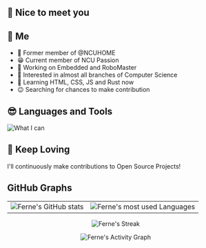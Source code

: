 ## 👋 Nice to meet you 

## 🚀 Me

- 🤔 Former member of @NCUHOME
- 😁 Current member of NCU Passion
- 🔭 Working on Embedded and RoboMaster
- 🌱 Interested in almost all branches of Computer Science
- 📖 Learning HTML, CSS, JS and Rust now
- 😉 Searching for chances to make contribution

## 😎 Languages and Tools

<div>
  <p>
    <img src="https://skillicons.dev/icons?i=py,c,cpp,dart,html,css,js,rust,anaconda,flask,flutter,bootstrap,git,github,debian,ubuntu,vim,vscode,bash,cmake,docker,linux,md,nginx,mongodb,opencv,arduino,raspberrypi" alt="What I can">
  </p>
</div>

## 🎯 Keep Loving

I'll continuously make contributions to Open Source Projects!

## GitHub Graphs

<div>
  <table align="center">
    <tr>
      <td>
        <img src="https://github-readme-stats.vercel.app/api?username=aliferne&show_icons=true&theme=default" alt="Ferne's GitHub stats" />
      </td>
      <td>
        <img src="https://github-readme-stats.vercel.app/api/top-langs/?username=aliferne&layout=compact&theme=default" alt="Ferne's most used Languages" />
      </td>
    </tr>
  </table>
</div>

<div>
  <p align="center">
    <img src="https://streak-stats.demolab.com/?user=aliferne&theme=gruvbox-duo" alt="Ferne's Streak">
  </p>
  <p align="center">
    <img src="https://github-readme-activity-graph.vercel.app/graph?username=aliferne&theme=github-compact&hide_border=true&area=true" alt="Ferne's Activity Graph">  
  </p>
</div>
